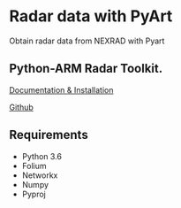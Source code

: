 # Radar data with PyArt 

Obtain radar data from NEXRAD with Pyart


## Python-ARM Radar Toolkit.
[Documentation & Installation](https://arm-doe.github.io/pyart/)

[Github](https://github.com/ARM-DOE/pyart)


## Requirements
  - Python 3.6
  - Folium
  - Networkx
  - Numpy
  - Pyproj
